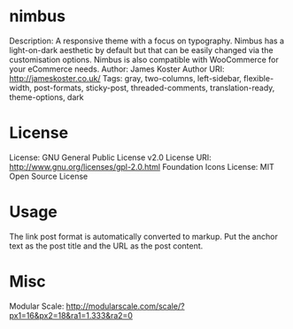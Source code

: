 nimbus
======

Description: A responsive theme with a focus on typography. Nimbus has a light-on-dark aesthetic by default but that can be easily changed via the customisation options. Nimbus is also compatible with WooCommerce for your eCommerce needs.
Author: James Koster
Author URI: http://jameskoster.co.uk/
Tags: gray, two-columns, left-sidebar, flexible-width, post-formats, sticky-post, threaded-comments, translation-ready, theme-options, dark

License
=======

License: GNU General Public License v2.0
License URI: http://www.gnu.org/licenses/gpl-2.0.html
Foundation Icons License: MIT Open Source License

Usage
=====

The link post format is automatically converted to markup. Put the anchor text as the post title and the URL as the post content.

Misc
====

Modular Scale: http://modularscale.com/scale/?px1=16&px2=18&ra1=1.333&ra2=0
